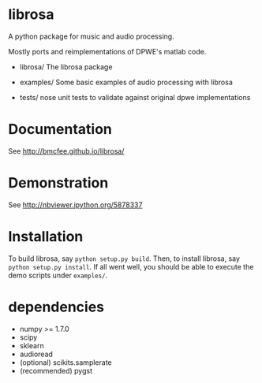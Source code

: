 librosa
=======

A python package for music and audio processing.

Mostly ports and reimplementations of DPWE's matlab code.

* librosa/    The librosa package

* examples/   Some basic examples of audio processing with librosa

* tests/      nose unit tests to validate against original dpwe implementations

Documentation
=============
See http://bmcfee.github.io/librosa/

Demonstration
=============
See http://nbviewer.ipython.org/5878337

Installation
============

To build librosa, say `python setup.py build`.
Then, to install librosa, say `python setup.py install`.
If all went well, you should be able to execute the demo scripts under `examples/`.


dependencies
============

* numpy >= 1.7.0
* scipy
* sklearn
* audioread
* (optional) scikits.samplerate
* (recommended) pygst
